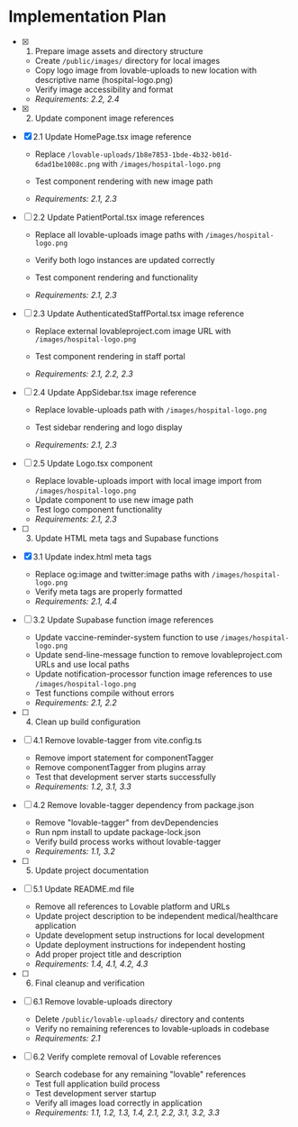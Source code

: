 # Implementation Plan

- [x] 1. Prepare image assets and directory structure


  - Create `/public/images/` directory for local images
  - Copy logo image from lovable-uploads to new location with descriptive name (hospital-logo.png)
  - Verify image accessibility and format
  - _Requirements: 2.2, 2.4_

- [x] 2. Update component image references


- [x] 2.1 Update HomePage.tsx image reference


  - Replace `/lovable-uploads/1b8e7853-1bde-4b32-b01d-6dad1be1008c.png` with `/images/hospital-logo.png`
  - Test component rendering with new image path


  - _Requirements: 2.1, 2.3_



- [ ] 2.2 Update PatientPortal.tsx image references
  - Replace all lovable-uploads image paths with `/images/hospital-logo.png`


  - Verify both logo instances are updated correctly
  - Test component rendering and functionality
  - _Requirements: 2.1, 2.3_



- [ ] 2.3 Update AuthenticatedStaffPortal.tsx image reference
  - Replace external lovableproject.com image URL with `/images/hospital-logo.png`


  - Test component rendering in staff portal
  - _Requirements: 2.1, 2.2, 2.3_

- [ ] 2.4 Update AppSidebar.tsx image reference
  - Replace lovable-uploads path with `/images/hospital-logo.png`

  - Test sidebar rendering and logo display
  - _Requirements: 2.1, 2.3_

- [ ] 2.5 Update Logo.tsx component
  - Replace lovable-uploads import with local image import from `/images/hospital-logo.png`
  - Update component to use new image path
  - Test logo component functionality
  - _Requirements: 2.1, 2.3_

- [ ] 3. Update HTML meta tags and Supabase functions
- [x] 3.1 Update index.html meta tags


  - Replace og:image and twitter:image paths with `/images/hospital-logo.png`
  - Verify meta tags are properly formatted
  - _Requirements: 2.1, 4.4_

- [ ] 3.2 Update Supabase function image references
  - Update vaccine-reminder-system function to use `/images/hospital-logo.png`
  - Update send-line-message function to remove lovableproject.com URLs and use local paths
  - Update notification-processor function image references to use `/images/hospital-logo.png`
  - Test functions compile without errors
  - _Requirements: 2.1, 2.2_

- [ ] 4. Clean up build configuration
- [ ] 4.1 Remove lovable-tagger from vite.config.ts
  - Remove import statement for componentTagger
  - Remove componentTagger from plugins array
  - Test that development server starts successfully
  - _Requirements: 1.2, 3.1, 3.3_

- [ ] 4.2 Remove lovable-tagger dependency from package.json
  - Remove "lovable-tagger" from devDependencies
  - Run npm install to update package-lock.json
  - Verify build process works without lovable-tagger
  - _Requirements: 1.1, 3.2_

- [ ] 5. Update project documentation
- [ ] 5.1 Update README.md file
  - Remove all references to Lovable platform and URLs
  - Update project description to be independent medical/healthcare application
  - Update development setup instructions for local development
  - Update deployment instructions for independent hosting
  - Add proper project title and description
  - _Requirements: 1.4, 4.1, 4.2, 4.3_

- [ ] 6. Final cleanup and verification
- [ ] 6.1 Remove lovable-uploads directory
  - Delete `/public/lovable-uploads/` directory and contents
  - Verify no remaining references to lovable-uploads in codebase
  - _Requirements: 2.1_

- [ ] 6.2 Verify complete removal of Lovable references
  - Search codebase for any remaining "lovable" references
  - Test full application build process
  - Test development server startup
  - Verify all images load correctly in application
  - _Requirements: 1.1, 1.2, 1.3, 1.4, 2.1, 2.2, 3.1, 3.2, 3.3_